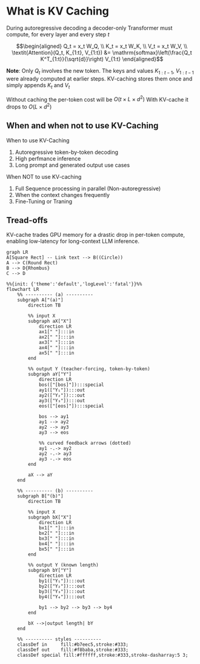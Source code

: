 # What is KV Caching
During autoregressive decoding a decoder-only Transformer must compute, for every layer and every step $t$ 

```math
\begin{aligned}
Q_t = x_t W_Q, \\
K_t = x_t W_K, \\
V_t = x_t W_V, \\
\textit{Attention}(Q_t, K_{1:t}, V_{1:t}) &= \mathrm{softmax}\left(\frac{Q_t K^T_{1:t}}{\sqrt{d}}\right) V_{1:t}
\end{aligned}
```

**Note**: Only $Q_t$ involves the new token. The keys and values $K_{1:t-1}$, $V_{1:t-1}$ were already computed at earlier steps. KV-caching stores them once and simply appends $K_t$ and $V_t$

Without caching the per-token cost will be $O(t\times L \times d^2)$
With KV-cache it drops to $O(L \times d^2)$

## When and when not to use KV-Caching
When to use KV-Caching
1. Autoregressive token-by-token decoding
2. High perfmance inference
3. Long prompt and generated output use cases

When NOT to use KV-caching
1. Full Sequence processing in parallel (Non-autoregressive)
2. When the context changes frequently
3. Fine-Tuning or Traning 

## Tread-offs
KV-cache trades GPU memory for a drastic drop in per-token compute, enabling low-latency
for long-context LLM inference.

```mermaid
graph LR
A[Square Rect] -- Link text --> B((Circle))
A --> C(Round Rect)
B --> D{Rhombus}
C --> D
```
```mermaid
%%{init: {'theme':'default','logLevel':'fatal'}}%%
flowchart LR
    %% ---------- (a) ----------
    subgraph A["(a)"]
        direction TB

        %% input X
        subgraph aX["X"]
            direction LR
            ax1[" "]:::in
            ax2[" "]:::in
            ax3[" "]:::in
            ax4[" "]:::in
            ax5[" "]:::in
        end

        %% output Y (teacher-forcing, token-by-token)
        subgraph aY["Y"]
            direction LR
            bos(["[bos]"]):::special
            ay1(["Y₁"]):::out
            ay2(["Y₂"]):::out
            ay3(["Y₃"]):::out
            eos(["[eos]"]):::special

            bos --> ay1
            ay1 --> ay2
            ay2 --> ay3
            ay3 --> eos

            %% curved feedback arrows (dotted)
            ay1 -.-> ay2
            ay2 -.-> ay3
            ay3 -.-> eos
        end

        aX --> aY
    end

    %% ---------- (b) ----------
    subgraph B["(b)"]
        direction TB

        %% input X
        subgraph bX["X"]
            direction LR
            bx1[" "]:::in
            bx2[" "]:::in
            bx3[" "]:::in
            bx4[" "]:::in
            bx5[" "]:::in
        end

        %% output Y (known length)
        subgraph bY["Y"]
            direction LR
            by1(["Y₁"]):::out
            by2(["Y₂"]):::out
            by3(["Y₃"]):::out
            by4(["Y₄"]):::out

            by1 --> by2 --> by3 --> by4
        end

        bX -->|output length| bY
    end

    %% ---------- styles ----------
    classDef in     fill:#b7eec5,stroke:#333;
    classDef out    fill:#f8baba,stroke:#333;
    classDef special fill:#ffffff,stroke:#333,stroke-dasharray:5 3;
```



